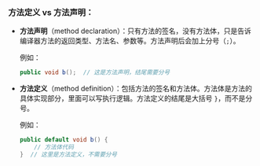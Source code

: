 ### 方法定义 vs 方法声明：

- **方法声明**（method declaration）：只有方法的签名，没有方法体，只是告诉编译器方法的返回类型、方法名、参数等。方法声明后会加上分号（`;`）。

  例如：

  ```java
  public void b();  // 这是方法声明，结尾需要分号
  ```

- **方法定义**（method definition）：包括方法的签名和方法体。方法体是方法的具体实现部分，里面可以写执行逻辑。方法定义的结尾是大括号 `}`，而不是分号。

  例如：

  ```java
  public default void b() {
      // 方法体代码
  }  // 这里是方法定义，不需要分号
  ```
